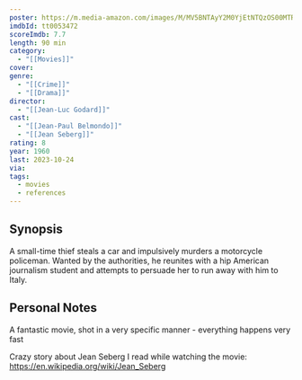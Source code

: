 ```yaml
---
poster: https://m.media-amazon.com/images/M/MV5BNTAyY2M0YjEtNTQzOS00MTRjLTk2MDgtMTRkMzJkYzU4ZjJlXkEyXkFqcGdeQXVyNDkzNTM2ODg@._V1_SX300.jpg
imdbId: tt0053472
scoreImdb: 7.7
length: 90 min
category:
  - "[[Movies]]"
cover: 
genre:
  - "[[Crime]]"
  - "[[Drama]]"
director:
  - "[[Jean-Luc Godard]]"
cast:
  - "[[Jean-Paul Belmondo]]"
  - "[[Jean Seberg]]"
rating: 8
year: 1960
last: 2023-10-24
via: 
tags:
  - movies
  - references
---
```

## Synopsis

A small-time thief steals a car and impulsively murders a motorcycle policeman. Wanted by the authorities, he reunites with a hip American journalism student and attempts to persuade her to run away with him to Italy.

## Personal Notes

A fantastic movie, shot in a very specific manner - everything happens very fast 

Crazy story about Jean Seberg I read while watching the movie: https://en.wikipedia.org/wiki/Jean_Seberg

